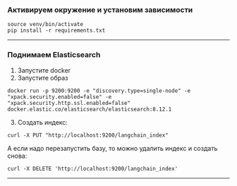 ### Активируем окружение и установим зависимости

```
source venv/bin/activate
pip install -r requirements.txt
```
---
### Поднимаем Elasticsearch

1. Запустите docker
2. Запустите образ 
```
docker run -p 9200:9200 -e "discovery.type=single-node" -e "xpack.security.enabled=false" -e "xpack.security.http.ssl.enabled=false" docker.elastic.co/elasticsearch/elasticsearch:8.12.1
```
3. Создать индекс:

`curl -X PUT "http://localhost:9200/langchain_index"`

А если надо перезапустить базу, то можно удалить индекс и создать снова:

`curl -X DELETE 'http://localhost:9200/langchain_index' `

---

